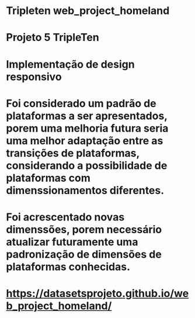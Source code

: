 # Tripleten web_project_homeland

# Projeto 5 TripleTen

# Implementação de design responsivo

# Foi considerado um padrão de plataformas a ser apresentados, porem uma melhoria futura seria uma melhor adaptação entre as transições de plataformas, considerando a possibilidade de plataformas com dimenssionamentos diferentes.

# Foi acrescentado novas dimenssões, porem necessário atualizar futuramente uma padronização de dimensões de plataformas conhecidas.

# https://datasetsprojeto.github.io/web_project_homeland/
